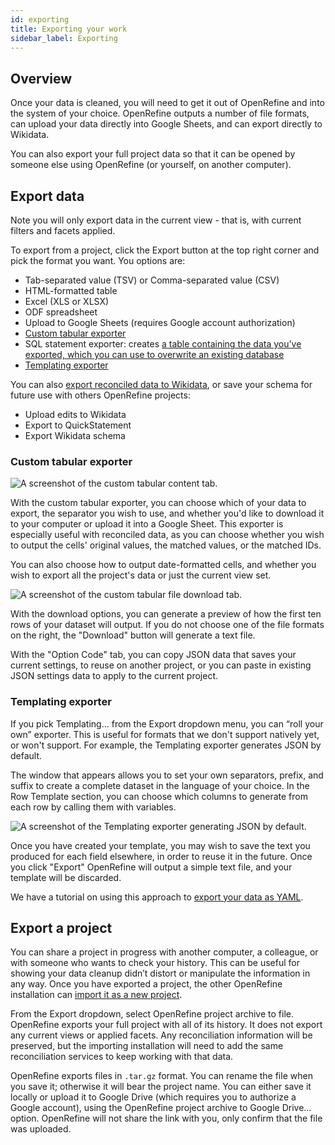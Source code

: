 ```yaml
---
id: exporting
title: Exporting your work
sidebar_label: Exporting
---
```


## Overview

Once your data is cleaned, you will need to get it out of OpenRefine and into the system of your choice. OpenRefine outputs a number of file formats, can upload your data directly into Google Sheets, and can export directly to Wikidata. 

You can also export your full project data so that it can be opened by someone else using OpenRefine (or yourself, on another computer).

## Export data

Note you will only export data in the current view - that is, with current filters and facets applied. 

To export from a project, click the Export button at the top right corner and pick the format you want. You options are:

*   Tab-separated value (TSV) or Comma-separated value (CSV)
*   HTML-formatted table
*   Excel (XLS or XLSX)
*   ODF spreadsheet
*   Upload to Google Sheets (requires Google account authorization)
*   [Custom tabular exporter](#custom-tabular-exporter)
*   SQL statement exporter: creates [a table containing the data you’ve exported, which you can use to overwrite an existing database](https://blog.ouseful.info/2018/06/19/quick-notes-openrefine-working-with-databases/)
*   [Templating exporter](#templating-exporter)

You can also [export reconciled data to Wikidata](wikidata#editing-wikidata-with-openrefine), or save your schema for future use with others OpenRefine projects:

*   Upload edits to Wikidata
*   Export to QuickStatement
*   Export Wikidata schema

### Custom tabular exporter

![A screenshot of the custom tabular content tab.](/img/custom-tabular-exporter.png)

With the custom tabular exporter, you can choose which of your data to export, the separator you wish to use, and whether you'd like to download it to your computer or upload it into a Google Sheet. This exporter is especially useful with reconciled data, as you can choose whether you wish to output the cells' original values, the matched values, or the matched IDs. 

You can also choose how to output date-formatted cells, and whether you wish to export all the project's data or just the current view set. 

![A screenshot of the custom tabular file download tab.](/img/custom-tabular-exporter2.png)

With the download options, you can generate a preview of how the first ten rows of your dataset will output. If you do not choose one of the file formats on the right, the "Download" button will generate a text file. 

With the "Option Code" tab, you can copy JSON data that saves your current settings, to reuse on another project, or you can paste in existing JSON settings data to apply to the current project. 


### Templating exporter

If you pick <span class="menuItems">Templating…</span> from the <span class="menuItems">Export</span> dropdown menu, you can “roll your own” exporter. This is useful for formats that we don't support natively yet, or won't support. For example, the Templating exporter generates JSON by default. 

The window that appears allows you to set your own separators, prefix, and suffix to create a complete dataset in the language of your choice. In the Row Template section, you can choose which columns to generate from each row by calling them with variables. 

![A screenshot of the Templating exporter generating JSON by default.](/img/templating-exporter.png)

Once you have created your template, you may wish to save the text you produced for each field elsewhere, in order to reuse it in the future. Once you click "Export" OpenRefine will output a simple text file, and your template will be discarded.

We have a tutorial on using this approach to [export your data as YAML](https://github.com/OpenRefine/OpenRefine/wiki/Export-As-YAML).

## Export a project

You can share a project in progress with another computer, a colleague, or with someone who wants to check your history. This can be useful for showing your data cleanup didn’t distort or manipulate the information in any way. Once you have exported a project, the other OpenRefine installation can [import it as a new project](starting#import-a-project). 

From the <span class="menuItems">Export</span> dropdown, select <span class="menuItems">OpenRefine project archive to file</span>. OpenRefine exports your full project with all of its history. It does not export any current views or applied facets. Any reconciliation information will be preserved, but the importing installation will need to add the same reconciliation services to keep working with that data. 

OpenRefine exports files in `.tar.gz` format. You can rename the file when you save it; otherwise it will bear the project name. You can either save it locally or upload it to Google Drive (which requires you to authorize a Google account), using the <span class="menuItems">OpenRefine project archive to Google Drive...</span> option. OpenRefine will not share the link with you, only confirm that the file was uploaded.